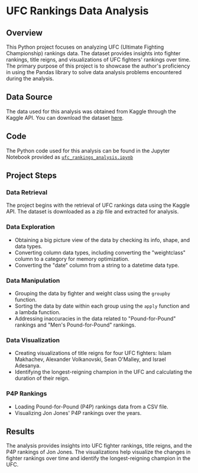 # UFC Rankings Data Analysis

## Overview

This Python project focuses on analyzing UFC (Ultimate Fighting Championship) rankings data. The dataset provides insights into fighter rankings, title reigns, and visualizations of UFC fighters' rankings over time. The primary purpose of this project is to showcase the author's proficiency in using the Pandas library to solve data analysis problems encountered during the analysis.

## Data Source

The data used for this analysis was obtained from Kaggle through the Kaggle API. You can download the dataset [here](https://www.kaggle.com/martj42/ufc-rankings).

## Code

The Python code used for this analysis can be found in the Jupyter Notebook provided as [`ufc_rankings_analysis.ipynb`](https://github.com/tsylanaatadbwen/Portfolio-Projects/blob/main/Python%20Pandas/UFC_Ranking_Project.ipynb)

## Project Steps

### Data Retrieval
The project begins with the retrieval of UFC rankings data using the Kaggle API. The dataset is downloaded as a zip file and extracted for analysis.

### Data Exploration
- Obtaining a big picture view of the data by checking its info, shape, and data types.
- Converting column data types, including converting the "weightclass" column to a category for memory optimization.
- Converting the "date" column from a string to a datetime data type.

### Data Manipulation
- Grouping the data by fighter and weight class using the `groupby` function.
- Sorting the data by date within each group using the `apply` function and a lambda function.
- Addressing inaccuracies in the data related to "Pound-for-Pound" rankings and "Men's Pound-for-Pound" rankings.

### Data Visualization
- Creating visualizations of title reigns for four UFC fighters: Islam Makhachev, Alexander Volkanovski, Sean O'Malley, and Israel Adesanya.
- Identifying the longest-reigning champion in the UFC and calculating the duration of their reign.

### P4P Rankings
- Loading Pound-for-Pound (P4P) rankings data from a CSV file.
- Visualizing Jon Jones' P4P rankings over the years.

## Results

The analysis provides insights into UFC fighter rankings, title reigns, and the P4P rankings of Jon Jones. The visualizations help visualize the changes in fighter rankings over time and identify the longest-reigning champion in the UFC.
